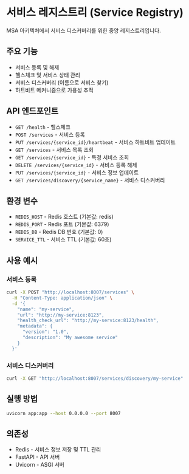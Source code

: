 # 서비스 레지스트리 (Service Registry)

MSA 아키텍처에서 서비스 디스커버리를 위한 중앙 레지스트리입니다.

## 주요 기능

- 서비스 등록 및 해제
- 헬스체크 및 서비스 상태 관리
- 서비스 디스커버리 (이름으로 서비스 찾기)
- 하트비트 메커니즘으로 가용성 추적

## API 엔드포인트

- `GET /health` - 헬스체크
- `POST /services` - 서비스 등록
- `PUT /services/{service_id}/heartbeat` - 서비스 하트비트 업데이트
- `GET /services` - 서비스 목록 조회
- `GET /services/{service_id}` - 특정 서비스 조회
- `DELETE /services/{service_id}` - 서비스 등록 해제
- `PUT /services/{service_id}` - 서비스 정보 업데이트
- `GET /services/discovery/{service_name}` - 서비스 디스커버리

## 환경 변수

- `REDIS_HOST` - Redis 호스트 (기본값: redis)
- `REDIS_PORT` - Redis 포트 (기본값: 6379)
- `REDIS_DB` - Redis DB 번호 (기본값: 0)
- `SERVICE_TTL` - 서비스 TTL (기본값: 60초)

## 사용 예시

### 서비스 등록
```bash
curl -X POST "http://localhost:8007/services" \
  -H "Content-Type: application/json" \
  -d '{
    "name": "my-service",
    "url": "http://my-service:8123",
    "health_check_url": "http://my-service:8123/health",
    "metadata": {
      "version": "1.0",
      "description": "My awesome service"
    }
  }'
```

### 서비스 디스커버리
```bash
curl -X GET "http://localhost:8007/services/discovery/my-service"
```

## 실행 방법

```bash
uvicorn app:app --host 0.0.0.0 --port 8007
```

## 의존성

- Redis - 서비스 정보 저장 및 TTL 관리
- FastAPI - API 서버
- Uvicorn - ASGI 서버 